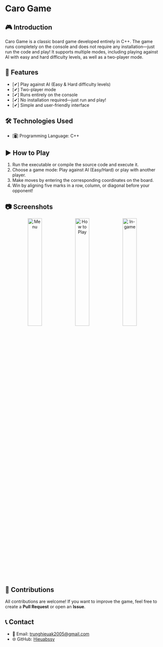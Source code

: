 # Caro Game

## 🎮 Introduction
Caro Game is a classic board game developed entirely in C++. The game runs completely on the console and does not require any installation—just run the code and play! It supports multiple modes, including playing against AI with easy and hard difficulty levels, as well as a two-player mode.

## 🚀 Features
- [✔] Play against AI (Easy & Hard difficulty levels)
- [✔] Two-player mode
- [✔] Runs entirely on the console
- [✔] No installation required—just run and play!
- [✔] Simple and user-friendly interface

## 🛠 Technologies Used
- [🖥] Programming Language: C++

## ▶️ How to Play
1. Run the executable or compile the source code and execute it.
2. Choose a game mode: Play against AI (Easy/Hard) or play with another player.
3. Make moves by entering the corresponding coordinates on the board.
4. Win by aligning five marks in a row, column, or diagonal before your opponent!

## 📷 Screenshots
<p align="center">
  <img src="![Screenshot 2025-03-11 181558](https://github.com/user-attachments/assets/866629ed-9fa3-4f77-851d-024dc8f10efb)" alt="Menu" width="30%"> 
  <img src="![Screenshot 2025-03-11 181915](https://github.com/user-attachments/assets/10232596-a17d-41cd-8a91-601f55274daa)" alt="How to Play" width="30%"> 
  <img src="![Screenshot 2025-03-11 182250](https://github.com/user-attachments/assets/bf302b70-4445-4603-b1d9-0326adf11a18)" alt="In-game" width="30%">
</p>

## 🤝 Contributions
All contributions are welcome! If you want to improve the game, feel free to create a **Pull Request** or open an **Issue**.


## 📞 Contact
- 📧 Email: trunghieuak2005@gmail.com
- 🌐 GitHub: [Hieuabssy](https://github.com/Hieuabssy?tab=repositories)

